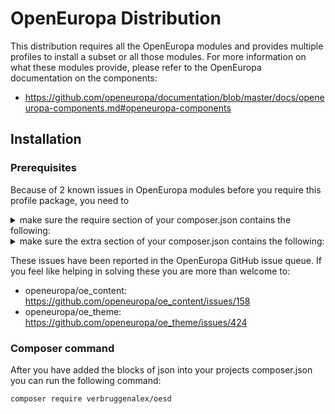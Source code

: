 # OpenEuropa Distribution

This distribution requires all the OpenEuropa modules and provides multiple
profiles to install a subset or all those modules. For more information on
what these modules provide, please refer to the OpenEuropa documentation on the
components:

 - https://github.com/openeuropa/documentation/blob/master/docs/openeuropa-components.md#openeuropa-components

## Installation

### Prerequisites

Because of 2 known issues in OpenEuropa modules before you require this profile
package, you need to


<details><summary>make sure the require section of your composer.json contains the following:</summary>

```json
{
    "require": {
        "easyrdf/easyrdf": "0.10.0-alpha.1 as 0.9.1"
    }
}
```

</details>

<details><summary>make sure the extra section of your composer.json contains the following:</summary>

```json
{
    "extra": {
        "artifacts": {
            "openeuropa/oe_theme": {
                "dist": {
                    "url": "https://github.com/{name}/releases/download/{pretty-version}/{project-name}-{pretty-version}.tar.gz",
                    "type": "tar"
                }
            }
        }
    }
}
```

</details>

These issues have been reported in the OpenEuropa GitHub issue queue. If you
feel like helping in solving these you are more than welcome to:

 - openeuropa/oe_content: https://github.com/openeuropa/oe_content/issues/158
 - openeuropa/oe_theme: https://github.com/openeuropa/oe_theme/issues/424

### Composer command

After you have added the blocks of json into your projects composer.json you can
run the following command:

```bash
composer require verbruggenalex/oesd
```